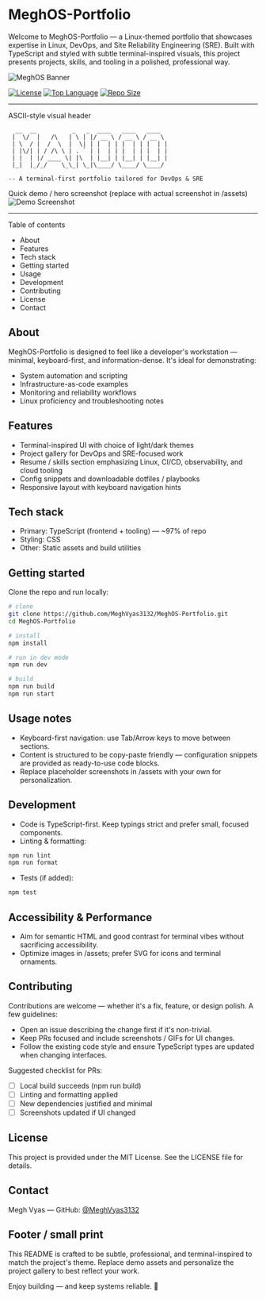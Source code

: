 # MeghOS-Portfolio

Welcome to MeghOS-Portfolio — a Linux-themed portfolio that showcases expertise in Linux, DevOps, and Site Reliability Engineering (SRE). Built with TypeScript and styled with subtle terminal-inspired visuals, this project presents projects, skills, and tooling in a polished, professional way.

![MeghOS Banner](https://img.shields.io/badge/MeghOS-Portfolio-2b2b2b?style=for-the-badge&logo=linux&logoColor=white)

[![License](https://img.shields.io/github/license/MeghVyas3132/MeghOS-Portfolio)](LICENSE)
[![Top Language](https://img.shields.io/github/languages/top/MeghVyas3132/MeghOS-Portfolio)](https://github.com/MeghVyas3132/MeghOS-Portfolio)
[![Repo Size](https://img.shields.io/github/repo-size/MeghVyas3132/MeghOS-Portfolio)](https://github.com/MeghVyas3132/MeghOS-Portfolio)

---

ASCII-style visual header
```
  __  __          _   _  ____   ____   ____  
 |  \/  |   /\   | \ | |/ __ \ / __ \ / __ \ 
 | \  / |  /  \  |  \| | |  | | |  | | |  | |
 | |\/| | / /\ \ | . ` | |  | | |  | | |  | |
 | |  | |/ ____ \| |\  | |__| | |__| | |__| |
 |_|  |_/_/    \_\_| \_|\____/ \____/ \____/ 

-- A terminal-first portfolio tailored for DevOps & SRE
```

Quick demo / hero screenshot (replace with actual screenshot in /assets)
![Demo Screenshot](./assets/demo-screenshot.png)

---

Table of contents
- About
- Features
- Tech stack
- Getting started
- Usage
- Development
- Contributing
- License
- Contact

About
-----
MeghOS-Portfolio is designed to feel like a developer's workstation — minimal, keyboard-first, and information-dense. It's ideal for demonstrating:
- System automation and scripting
- Infrastructure-as-code examples
- Monitoring and reliability workflows
- Linux proficiency and troubleshooting notes

Features
--------
- Terminal-inspired UI with choice of light/dark themes
- Project gallery for DevOps and SRE-focused work
- Resume / skills section emphasizing Linux, CI/CD, observability, and cloud tooling
- Config snippets and downloadable dotfiles / playbooks
- Responsive layout with keyboard navigation hints

Tech stack
----------
- Primary: TypeScript (frontend + tooling) — ~97% of repo
- Styling: CSS
- Other: Static assets and build utilities

Getting started
---------------
Clone the repo and run locally:

```bash
# clone
git clone https://github.com/MeghVyas3132/MeghOS-Portfolio.git
cd MeghOS-Portfolio

# install
npm install

# run in dev mode
npm run dev

# build
npm run build
npm run start
```

Usage notes
-----------
- Keyboard-first navigation: use Tab/Arrow keys to move between sections.
- Content is structured to be copy-paste friendly — configuration snippets are provided as ready-to-use code blocks.
- Replace placeholder screenshots in /assets with your own for personalization.

Development
-----------
- Code is TypeScript-first. Keep typings strict and prefer small, focused components.
- Linting & formatting:
```bash
npm run lint
npm run format
```
- Tests (if added):
```bash
npm test
```

Accessibility & Performance
-------------------------
- Aim for semantic HTML and good contrast for terminal vibes without sacrificing accessibility.
- Optimize images in /assets; prefer SVG for icons and terminal ornaments.

Contributing
------------
Contributions are welcome — whether it's a fix, feature, or design polish. A few guidelines:
- Open an issue describing the change first if it's non-trivial.
- Keep PRs focused and include screenshots / GIFs for UI changes.
- Follow the existing code style and ensure TypeScript types are updated when changing interfaces.

Suggested checklist for PRs:
- [ ] Local build succeeds (npm run build)
- [ ] Linting and formatting applied
- [ ] New dependencies justified and minimal
- [ ] Screenshots updated if UI changed

License
-------
This project is provided under the MIT License. See the LICENSE file for details.

Contact
-------
Megh Vyas — GitHub: [@MeghVyas3132](https://github.com/MeghVyas3132)

Footer / small print
--------------------
This README is crafted to be subtle, professional, and terminal-inspired to match the project's theme. Replace demo assets and personalize the project gallery to best reflect your work.

Enjoy building — and keep systems reliable. 🚀
